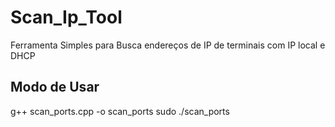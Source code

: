 <h1>Scan_Ip_Tool</h1>
<p>
  Ferramenta Simples para Busca endereços de IP de terminais com IP local e DHCP
</p>


<h2>Modo de Usar</h2>
<p>
g++ scan_ports.cpp -o scan_ports
sudo ./scan_ports
</p>
